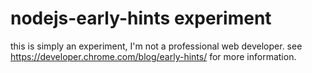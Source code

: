 # nodejs-early-hints experiment

this is simply an experiment, I'm not a professional web developer. see https://developer.chrome.com/blog/early-hints/ for more information.
